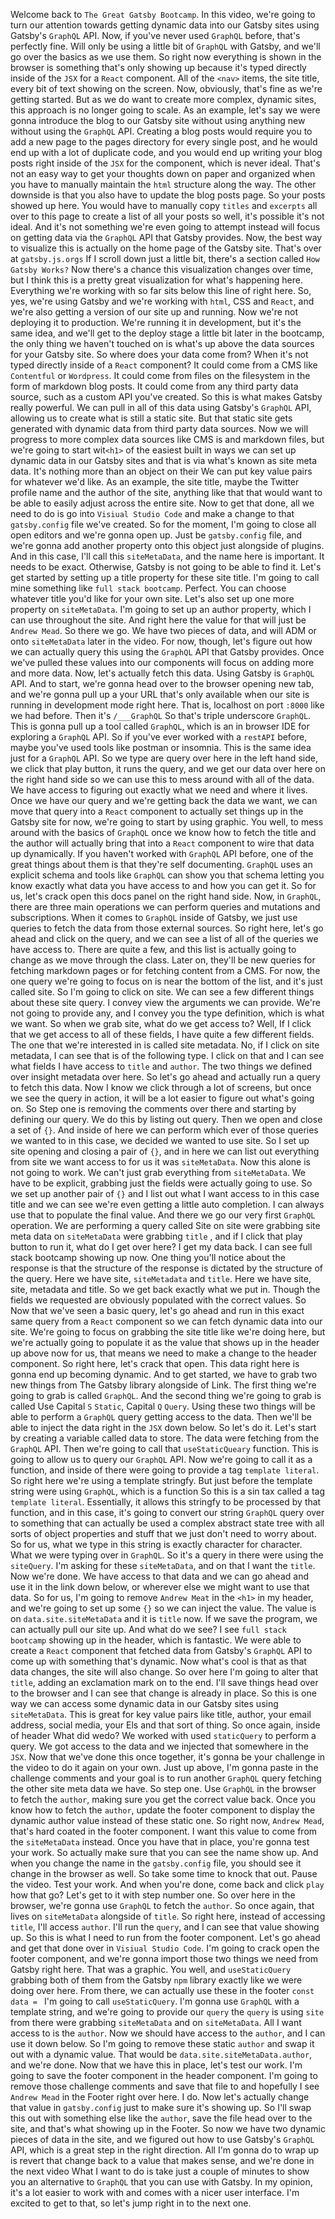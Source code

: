 Welcome back to `The Great Gatsby Bootcamp`.
In this video, we're going to turn our attention towards getting dynamic data into our Gatsby sites using Gatsby's `GraphQL` API.
Now, if you've never used `GraphQL` before, that's perfectly fine.
Will only be using a little bit of `GraphQL` with Gatsby, and we'll go over the basics as we use them.
So right now everything is shown in the browser is something that's only showing up because it's typed directly inside of the `JSX` for a `React` component.
All of the `<nav>` items, the site title, every bit of text showing on the screen.
Now, obviously, that's fine as we're getting started.
But as we do want to create more complex, dynamic sites, this approach is no longer going to scale.
As an example, let's say we were gonna introduce the blog to our Gatsby site without using anything new without using the `GraphQL` API.
Creating a blog posts would require you to add a new page to the pages directory for every single post, and he would end up with a lot of duplicate code, and you would end up writing your blog posts right inside of the `JSX` for the component, which is never ideal.
That's not an easy way to get your thoughts down on paper and organized when you have to manually maintain the `html` structure along the way.
The other downside is that you also have to update the blog posts page.
So your posts showed up here.
You would have to manually copy `titles` and `excerpts` all over to this page to create a list of all your posts so well, it's possible it's not ideal.
And it's not something we're even going to attempt instead will focus on getting data via the `GraphQL` API that Gatsby provides.
Now, the best way to visualize this is actually on the home page of the Gatsby site.
That's over at `gatsby.js.orgs` If I scroll down just a little bit, there's a section called `How Gatsby Works?` Now there's a chance this visualization changes over time, but I think this is a pretty great visualization for what's happening here.
Everything we're working with so far sits below this line of right here.
So, yes, we're using Gatsby and we're working with `html`, CSS and `React`, and we're also getting a version of our site up and running.
Now we're not deploying it to production.
We're running it in development, but it's the same idea, and we'll get to the deploy stage a little bit later in the bootcamp, the only thing we haven't touched on is what's up above the data sources for your Gatsby site.
So where does your data come from? When it's not typed directly inside of a `React` component? It could come from a CMS like `Contentful` or `Wordpress`.
It could come from files on the filesystem in the form of markdown blog posts.
It could come from any third party data source, such as a custom API you've created.
So this is what makes Gatsby really powerful.
We can pull in all of this data using Gatsby's `GraphQL` API, allowing us to create what is still a static site.
But that static site gets generated with dynamic data from third party data sources.
Now we will progress to more complex data sources like CMS is and markdown files, but we're going to start wit`<h1>` of the easiest built in ways we can set up dynamic data in our Gatsby sites and that is via what's known as site meta data.
It's nothing more than an object on their We can put key value pairs for whatever we'd like.
As an example, the site title, maybe the Twitter profile name and the author of the site, anything like that that would want to be able to easily adjust across the entire site.
Now to get that done, all we need to do is go into `Visiual Studio Code` and make a change to that `gatsby.config` file we've created.
So for the moment, I'm going to close all open editors and we're gonna open up.
Just be `gatsby.config` file, and we're gonna add another property onto this object just alongside of plugins.
And in this case, I'll call this `siteMetaData`, and the name here is important.
It needs to be exact.
Otherwise, Gatsby is not going to be able to find it.
Let's get started by setting up a title property for these site title.
I'm going to call mine something like `full stack bootcamp`.
Perfect.
You can choose whatever title you'd like for your own site.
Let's also set up one more property on `siteMetaData`.
I'm going to set up an author property, which I can use throughout the site.
And right here the value for that will just be `Andrew Mead`.
So there we go.
We have two pieces of data, and will ADM or onto `siteMetaData` later in the video.
For now, though, let's figure out how we can actually query this using the `GraphQL` API that Gatsby provides.
Once we've pulled these values into our components will focus on adding more and more data.
Now, let's actually fetch this data.
Using Gatsby is `GraphQL` API.
And to start, we're gonna head over to the browser opening new tab, and we're gonna pull up a your URL that's only available when our site is running in development mode right here.
That is, localhost on port `:8000` like we had before.
Then it's `/___GraphQL` So that's triple underscore `GraphQL`.
This is gonna pull up a tool called `GraphQL`, which is an in browser IDE for exploring a `GraphQL` API.
So if you've ever worked with a `restAPI` before, maybe you've used tools like postman or insomnia.
This is the same idea just for a `GraphQL` API.
So we type are query over here in the left hand side, we click that play button, it runs the query, and we get our data over here on the right hand side so we can use this to mess around with all of the data.
We have access to figuring out exactly what we need and where it lives.
Once we have our query and we're getting back the data we want, we can move that query into a `React` component to actually set things up in the Gatsby site for now, we're going to start by using graphic.
You well, to mess around with the basics of `GraphQL` once we know how to fetch the title and the author will actually bring that into a `React` component to wire that data up dynamically.
If you haven't worked with `GraphQL` API before, one of the great things about them is that they're self documenting.
`GraphQL` uses an explicit schema and tools like `GraphQL` can show you that schema letting you know exactly what data you have access to and how you can get it.
So for us, let's crack open this docs panel on the right hand side.
Now, in `GraphQL`, there are three main operations we can perform queries and mutations and subscriptions.
When it comes to `GraphQL` inside of Gatsby, we just use queries to fetch the data from those external sources.
So right here, let's go ahead and click on the query, and we can see a list of all of the queries we have access to.
There are quite a few, and this list is actually going to change as we move through the class.
Later on, they'll be new queries for fetching markdown pages or for fetching content from a CMS.
For now, the one query we're going to focus on is near the bottom of the list, and it's just called site.
So I'm going to click on site.
We can see a few different things about these site query.
I convey view the arguments we can provide.
We're not going to provide any, and I convey you the type definition, which is what we want.
So when we grab site, what do we get access to? Well, If I click that we get access to all of these fields, I have quite a few different fields.
The one that we're interested in is called site metadata.
No, if I click on site metadata, I can see that is of the following type.
I click on that and I can see what fields I have access to `title` and `author`.
The two things we defined over insight metadata over here.
So let's go ahead and actually run a query to fetch this data.
Now I know we click through a lot of screens, but once we see the query in action, it will be a lot easier to figure out what's going on.
So Step one is removing the comments over there and starting by defining our query.
We do this by listing out query.
Then we open and close a set of `{}`.
And inside of here we can perform which ever of those queries we wanted to in this case, we decided we wanted to use site.
So I set up site opening and closing a pair of `{}`, and in here we can list out everything from site we want access to for us it was `siteMetaData`.
Now this alone is not going to work.
We can't just grab everything from `siteMetaData`.
We have to be explicit, grabbing just the fields were actually going to use.
So we set up another pair of `{}` and I list out what I want access to in this case title and we can see we're even getting a little auto completion.
I can always use that to populate the final value.
And there we go our very first `GraphQL` operation.
We are performing a query called Site on site were grabbing site meta data on `siteMetaData` were grabbing `title` , and if I click that play button to run it, what do I get over here? I get my data back.
I can see full stack bootcamp showing up now.
One thing you'll notice about the response is that the structure of the response is dictated by the structure of the query.
Here we have site, `siteMetadata` and `title`.
Here we have site, site, metadata and title.
So we get back exactly what we put in.
Though the fields we requested are obviously populated with the correct values.
So Now that we've seen a basic query, let's go ahead and run in this exact same query from a `React` component so we can fetch dynamic data into our site.
We're going to focus on grabbing the site title like we're doing here, but we're actually going to populate it as the value that shows up in the header up above now for us, that means we need to make a change to the header component.
So right here, let's crack that open.
This data right here is gonna end up becoming dynamic.
And to get started, we have to grab two new things from The Gatsby library alongside of Link.
The first thing we're going to grab is called `GraphQL`.
And the second thing we're going to grab is called Use Capital `S` `Static`, Capital `Q` `Query`.
Using these two things will be able to perform a `GraphQL` query getting access to the data.
Then we'll be able to inject the data right in the `JSX` down below.
So let's do it.
Let's start by creating a variable called data to store.
The data were fetching from the `GraphQL` API.
Then we're going to call that `useStaticQueary` function.
This is going to allow us to query our `GraphQL` API.
Now we're going to call it as a function, and inside of there were going to provide a tag `template literal`.
So right here we're using a template stringfy.
But just before the template string were using `GraphQL`, which is a function So this is a sin tax called a tag `template literal`.
Essentially, it allows this stringfy to be processed by that function, and in this case, it's going to convert our string `GraphQL` query over to something that can actually be used a complex abstract state tree with all sorts of object properties and stuff that we just don't need to worry about.
So for us, what we type in this string is exactly character for character.
What we were typing over in `GraphQL`.
So it's a query in there were using the `siteQuery`.
I'm asking for these `siteMetaData`, and on that I want the `title`.
Now we're done.
We have access to that data and we can go ahead and use it in the link down below, or wherever else we might want to use that data.
So for us, I'm going to remove `Andrew Meat` in the `<h1>` in my header, and we're going to set up some `{}` so we can inject the value.
The value is on `data.site.siteMetaData` and it is `title` now.
If we save the program, we can actually pull our site up.
And what do we see? I see `full stack bootcamp` showing up in the header, which is fantastic.
We were able to create a `React` component that fetched data from Gatsby's `GraphQL` API to come up with something that's dynamic.
Now what's cool is that as that data changes, the site will also change.
So over here I'm going to alter that `title`, adding an exclamation mark on to the end.
I'll save things head over to the browser and I can see that change is already in place.
So this is one way we can access some dynamic data in our Gatsby sites using `siteMetaData`.
This is great for key value pairs like title, author, your email address, social media, your Els and that sort of thing.
So once again, inside of header What did wedo? We worked with used `staticQuery` to perform a query.
We got access to the data and we injected that somewhere in the `JSX`.
Now that we've done this once together, it's gonna be your challenge in the video to do it again on your own.
Just up above, I'm gonna paste in the challenge comments and your goal is to run another `GraphQL` query fetching the other site meta data we have.
So step one.
Use `GraphQL` in the browser to fetch the `author`, making sure you get the correct value back.
Once you know how to fetch the `author`, update the footer component to display the dynamic author value instead of these static one.
So right now, `Andrew Mead`, that's hard coated in the footer component.
I want this value to come from the `siteMetaData` instead.
Once you have that in place, you're gonna test your work.
So actually make sure that you can see the name show up.
And when you change the name in the `gatsby.config` file, you should see it change in the browser as well.
So take some time to knock that out.
Pause the video.
Test your work.
And when you're done, come back and click `play` how that go? Let's get to it with step number one.
So over here in the browser, we're gonna use `GraphQL` to fetch the `author`.
So once again, that lives on `siteMetaData` alongside of `title`.
So right here, instead of accessing `title`, I'll access `author`.
I'll run the `query`, and I can see that value showing up.
So this is what I need to run from the footer component.
Let's go ahead and get that done over in `Visiual Studio Code`.
I'm going to crack open the footer component, and we're gonna import those two things we need from Gatsby right here.
That was a graphic.
You well, and `useStaticQuery` grabbing both of them from the Gatsby `npm` library exactly like we were doing over here.
From there, we can actually use these in the footer `const data = ` I'm going to call `useStaticQuery`.
I'm gonna use `GraphQL` with a template string, and we're going to provide our `query` the `query` is using `site` from there were grabbing `siteMetaData` and on `siteMetaData`.
All I want access to is the `author`.
Now we should have access to the `author`, and I can use it down below.
So I'm going to remove these static `author` and swap it out with a dynamic value.
That would be `data.site.siteMetaData.author`, and we're done.
Now that we have this in place, let's test our work.
I'm going to save the footer component in the header component.
I'm going to remove those challenge comments and save that file to and hopefully I see `Andrew Mead` in the Footer right over here.
I do.
Now let's actually change that value in `gatsby.config` just to make sure it's showing up.
So I'll swap this out with something else like the `author`, save the file head over to the site, and that's what showing up in the Footer.
So now we have two dynamic pieces of data in the site, and we figured out how to use Gatsby's `GraphQL` API, which is a great step in the right direction.
All I'm gonna do to wrap up is revert that change back to a value that makes sense, and we're done in the next video What I want to do is take just a couple of minutes to show you an alternative to `GraphQL` that you can use with Gatsby.
In my opinion, it's a lot easier to work with and comes with a nicer user interface.
I'm excited to get to that, so let's jump right in to the next one.
